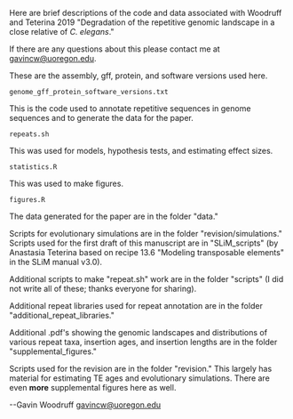 Here are brief descriptions of the code and data associated with Woodruff and Teterina 2019 "Degradation of the repetitive genomic landscape in a close relative of _C. elegans_."

If there are any questions about this please contact me at gavincw@uoregon.edu.


These are the assembly, gff, protein, and software versions used here.
```
genome_gff_protein_software_versions.txt
```

This is the code used to annotate repetitive sequences in genome sequences and to generate the data for the paper.
```
repeats.sh
```

This was used for models, hypothesis tests, and estimating effect sizes.
```
statistics.R
```

This was used to make figures.
```
figures.R
```

The data generated for the paper are in the folder "data."

Scripts for evolutionary simulations are in the folder "revision/simulations." Scripts used for the first draft of this manuscript are in "SLiM_scripts" (by Anastasia Teterina based on recipe 13.6 "Modeling transposable elements" in the SLiM manual v3.0).

Additional scripts to make "repeat.sh" work are in the folder "scripts" (I did not write all of these; thanks everyone for sharing).

Additional repeat libraries used for repeat annotation are in the folder "additional_repeat_libraries."

Additional .pdf's showing the genomic landscapes and distributions of various repeat taxa, insertion ages, and insertion lengths are in the folder "supplemental_figures." 

Scripts used for the revision are in the folder "revision." This largely has material for estimating TE ages and evolutionary simulations. There are even **more** supplemental figures here as well.



--Gavin Woodruff
gavincw@uoregon.edu
